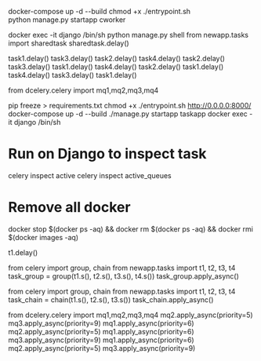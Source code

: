 docker-compose up -d --build
chmod +x ./entrypoint.sh   
python manage.py startapp cworker



docker exec -it django /bin/sh
python manage.py shell
from newapp.tasks import sharedtask
sharedtask.delay()




task1.delay()
task3.delay()
task2.delay()
task4.delay()
task2.delay()
task3.delay()
task1.delay()
task4.delay()
task2.delay()
task1.delay()
task4.delay()
task3.delay()
task1.delay()

from dcelery.celery import mq1,mq2,mq3,mq4



pip freeze > requirements.txt
chmod +x ./entrypoint.sh
http://0.0.0.0:8000/
docker-compose up -d --build
./manage.py startapp taskapp
docker exec -it django /bin/sh

# Run on Django to inspect task
celery inspect active
celery inspect active_queues

# Remove all docker
docker stop $(docker ps -aq) && docker rm $(docker ps -aq) && docker rmi $(docker images -aq)

t1.delay()

from celery import group, chain
from newapp.tasks import t1, t2, t3, t4
task_group = group(t1.s(), t2.s(), t3.s(), t4.s())
task_group.apply_async()

from celery import group, chain
from newapp.tasks import t1, t2, t3, t4
task_chain = chain(t1.s(), t2.s(), t3.s())
task_chain.apply_async()

from dcelery.celery import mq1,mq2,mq3,mq4
mq2.apply_async(priority=5)
mq3.apply_async(priority=9)
mq1.apply_async(priority=6)
mq2.apply_async(priority=5)
mq1.apply_async(priority=6)
mq3.apply_async(priority=9)
mq1.apply_async(priority=6)
mq2.apply_async(priority=5)
mq3.apply_async(priority=9)